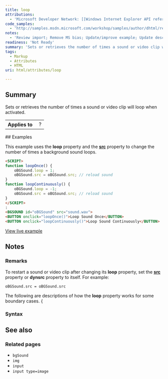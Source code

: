 ```yaml
---
title: loop
attributions:
  - 'Microsoft Developer Network: [[Windows Internet Explorer API reference](http://msdn.microsoft.com/en-us/library/ie/hh828809%28v=vs.85%29.aspx) Article]'
code_samples:
  - 'http://samples.msdn.microsoft.com/workshop/samples/author/dhtml/refs/loop.htm'
notes:
  - 'Review import; Remove MS bias; Update/improve example; Update descriptions; Fix lists & compatibility info'
readiness: 'Not Ready'
summary: 'Sets or retrieves the number of times a sound or video clip will loop when activated.'
tags:
  - Markup
  - Attributes
  - HTML
uri: html/attributes/loop

---
```

## Summary

Sets or retrieves the number of times a sound or video clip will loop when activated.

<table class="wikitable">
<tr>
<th>
Applies to

</th>
<td>
 ?

</td>
</tr>
</table>
## Examples

This example uses the **loop** property and the [**src**](/html/attributes/src) property to change the number of times a background sound loops.

``` html
<SCRIPT>
function loopOnce() {
    oBGSound.loop = 1;
    oBGSound.src = oBGSound.src; // reload sound
}
function loopContinuously() {
    oBGSound.loop = -1;
    oBGSound.src = oBGSound.src; // reload sound
}
</SCRIPT>
:
<BGSOUND id="oBGSound" src="sound.wav">
<BUTTON onclick="loopOnce()">Loop Sound Once</BUTTON>
<BUTTON onclick="loopContinuously()">Loop Sound Continuously</BUTTON>
```

[View live example](http://samples.msdn.microsoft.com/workshop/samples/author/dhtml/refs/loop.htm)

## Notes

### Remarks

To restart a sound or video clip after changing its **loop** property, set the [**src**](/html/attributes/src) property or **dynsrc** property to itself. For example:

    oBGSound.src = oBGSound.src

The following are descriptions of how the **loop** property works for some boundary cases. {

### Syntax

## See also

### Related pages

-   `bgSound`
-   `img`
-   `input`
-   `input type=image`
